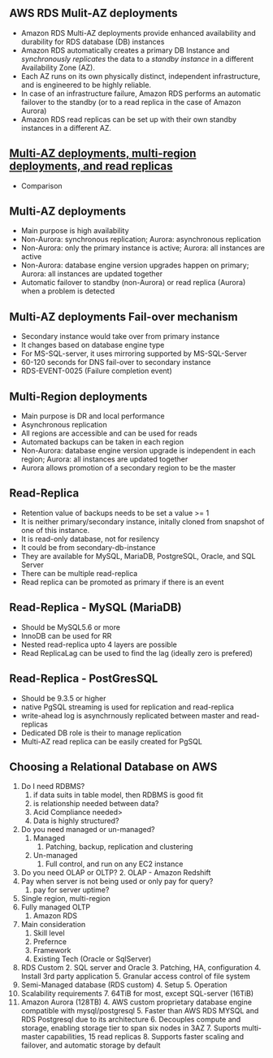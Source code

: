 ## AWS RDS Mulit-AZ deployments

* Amazon RDS Multi-AZ deployments provide enhanced availability and durability for RDS database (DB) instances
* Amazon RDS automatically creates a primary DB Instance and *synchronously replicates* the data to a *standby instance* in a different Availability Zone (AZ).
* Each AZ runs on its own physically distinct, independent infrastructure, and is engineered to be highly reliable.
* In case of an infrastructure failure, Amazon RDS performs an automatic failover to the standby (or to a read replica in the case of Amazon Aurora)
* Amazon RDS read replicas can be set up with their own standby instances in a different AZ.


## [Multi-AZ deployments, multi-region deployments, and read replicas](https://aws.amazon.com/rds/features/multi-az/)

* Comparison

## Multi-AZ deployments

* Main purpose is high availability
* Non-Aurora: synchronous replication; Aurora: asynchronous replication
* Non-Aurora: only the primary instance is active; Aurora: all instances are active
* Non-Aurora: database engine version upgrades happen on primary; Aurora: all instances are updated together
* Automatic failover to standby (non-Aurora) or read replica (Aurora) when a problem is detected


## Multi-AZ deployments Fail-over mechanism

* Secondary instance would take over from primary instance
* It changes based on database engine type
* For MS-SQL-server, it uses mirroring supported by MS-SQL-Server
* 60-120 seconds for DNS fail-over to secondary instance
* RDS-EVENT-0025 (Failure completion event)

## Multi-Region deployments

* Main purpose is DR and local performance
* Asynchronous replication
* All regions are accessible and can be used for reads
* Automated backups can be taken in each region
* Non-Aurora: database engine version upgrade is independent in each region; Aurora: all instances are updated together
* Aurora allows promotion of a secondary region to be the master

## Read-Replica

* Retention value of backups needs to be set a value >= 1
* It is neither primary/secondary instance, initally cloned from snapshot of one of this instance.
* It is read-only database, not for resilency
* It could be from secondary-db-instance
* They are available for MySQL, MariaDB, PostgreSQL, Oracle, and SQL Server
* There can be multiple read-replica
* Read replica can be promoted as primary if there is an event

## Read-Replica - MySQL (MariaDB)

* Should be MySQL5.6 or more
* InnoDB can be used for RR
* Nested read-replica upto 4 layers are possible
* Read ReplicaLag can be used to find the lag (ideally zero is prefered)

## Read-Replica - PostGresSQL

* Should be 9.3.5 or higher
* native PgSQL streaming is used for replication and read-replica
* write-ahead log is asynchrnously replicated between master and read-replicas
* Dedicated DB role is their to manage replication
* Multi-AZ read replica can be easily created for PgSQL

## Choosing a Relational Database on AWS

1. Do I need RDBMS?
    1. if data suits in table model, then RDBMS is good fit
    2. is relationship needed between data?
    3. Acid Compliance needed>
    4. Data is highly structured?
1. Do you need managed or un-managed?
    1. Managed
        1. Patching, backup, replication and clustering
    1. Un-managed
        1. Full control, and run on any EC2 instance
1. Do you need OLAP or OLTP?
    2. OLAP - Amazon Redshift
1. Pay when server is not being used or only pay for query?
    1. pay for server uptime?
1. Single region, multi-region
1. Fully managed OLTP
    1. Amazon RDS
1. Main consideration
    1. Skill level
    2. Prefernce
    3. Framework
    4. Existing Tech (Oracle or SqlServer)
1. RDS Custom
    2. SQL server and Oracle
    3. Patching, HA, configuration
    4. Install 3rd party application
    5. Granular access control of file system
3. Semi-Managed database (RDS custom)
    4. Setup
    5. Operation
6. Scalability requirements
    7. 64TiB for most, except SQL-server (16TiB)
3. Amazon Aurora (128TB)
    4. AWS custom proprietary database engine compatible with mysql/postgresql
    5. Faster than AWS RDS MYSQL and RDS Postgresql due to its architecture
    6. Decouples compute and storage, enabling storage tier to span six nodes in 3AZ
    7. Suports multi-master capabilities, 15 read replicas
    8. Supports faster scaling and failover, and automatic storage by default
